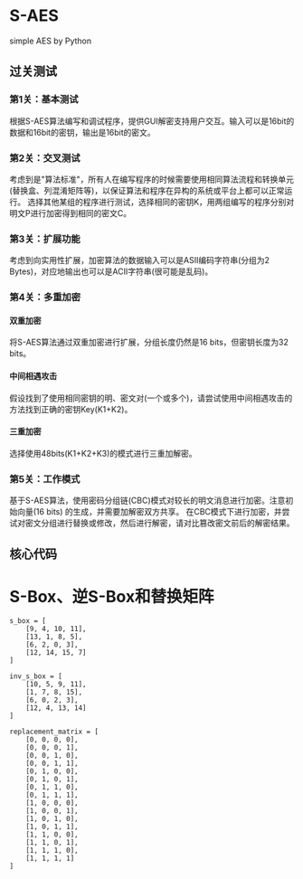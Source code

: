 # S-AES
simple AES by Python

## 过关测试
### 第1关：基本测试
根据S-AES算法编写和调试程序，提供GUI解密支持用户交互。输入可以是16bit的数据和16bit的密钥，输出是16bit的密文。

### 第2关：交叉测试
考虑到是"算法标准"，所有人在编写程序的时候需要使用相同算法流程和转换单元(替换盒、列混淆矩阵等)，以保证算法和程序在异构的系统或平台上都可以正常运行。
选择其他某组的程序进行测试，选择相同的密钥K，用两组编写的程序分别对明文P进行加密得到相同的密文C。

### 第3关：扩展功能
考虑到向实用性扩展，加密算法的数据输入可以是ASII编码字符串(分组为2 Bytes)，对应地输出也可以是ACII字符串(很可能是乱码)。

### 第4关：多重加密
#### 双重加密
将S-AES算法通过双重加密进行扩展，分组长度仍然是16 bits，但密钥长度为32 bits。

#### 中间相遇攻击
假设找到了使用相同密钥的明、密文对(一个或多个)，请尝试使用中间相遇攻击的方法找到正确的密钥Key(K1+K2)。

#### 三重加密
选择使用48bits(K1+K2+K3)的模式进行三重加解密。  

### 第5关：工作模式
基于S-AES算法，使用密码分组链(CBC)模式对较长的明文消息进行加密。注意初始向量(16 bits) 的生成，并需要加解密双方共享。
在CBC模式下进行加密，并尝试对密文分组进行替换或修改，然后进行解密，请对比篡改密文前后的解密结果。

## 核心代码
# S-Box、逆S-Box和替换矩阵
```
s_box = [
    [9, 4, 10, 11],
    [13, 1, 8, 5],
    [6, 2, 0, 3],
    [12, 14, 15, 7]
]

inv_s_box = [
    [10, 5, 9, 11],
    [1, 7, 8, 15],
    [6, 0, 2, 3],
    [12, 4, 13, 14]
]

replacement_matrix = [
    [0, 0, 0, 0],
    [0, 0, 0, 1],
    [0, 0, 1, 0],
    [0, 0, 1, 1],
    [0, 1, 0, 0],
    [0, 1, 0, 1],
    [0, 1, 1, 0],
    [0, 1, 1, 1],
    [1, 0, 0, 0],
    [1, 0, 0, 1],
    [1, 0, 1, 0],
    [1, 0, 1, 1],
    [1, 1, 0, 0],
    [1, 1, 0, 1],
    [1, 1, 1, 0],
    [1, 1, 1, 1]
]

```
